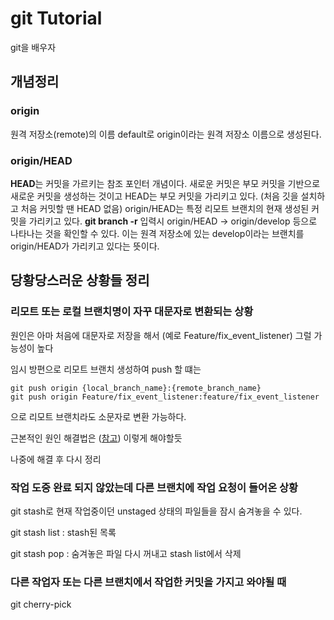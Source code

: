 # git Tutorial
git을 배우자
## 개념정리

### origin
원격 저장소(remote)의 이름 default로 origin이라는 원격 저장소 이름으로 생성된다.
### origin/HEAD
**HEAD**는 커밋을 가르키는 참조 포인터 개념이다. 새로운 커밋은 부모 커밋을 기반으로 새로운 커밋을 생성하는 것이고 HEAD는 부모 커밋을 가리키고 있다. (처음 깃을 설치하고 처음 커밋할 땐 HEAD 없음)
origin/HEAD는 특정 리모트 브랜치의 현재 생성된 커밋을 가리키고 있다.
**git branch -r** 입력시 origin/HEAD -> origin/develop 등으로 나타나는 것을 확인할 수 있다. 이는 원격 저장소에 있는 develop이라는 브랜치를 origin/HEAD가 가리키고 있다는 뜻이다.

## 당황당스러운 상황들 정리
### 리모트 또는 로컬 브랜치명이 자꾸 대문자로 변환되는 상황
원인은 아마 처음에 대문자로 저장을 해서 (예로 Feature/fix_event_listener) 그럴 가능성이 높다

임시 방편으로 리모트 브랜치 생성하여 push 할 떄는
```
git push origin {local_branch_name}:{remote_branch_name} 
git push origin Feature/fix_event_listener:feature/fix_event_listener 
```
으로 리모트 브랜치라도 소문자로 변환 가능하다.

근본적인 원인 해결법은 ([참고](https://stackoverflow.com/questions/15371866/why-is-git-capitalizing-my-branch-name-prefix)) 이렇게 해야할듯

나중에 해결 후 다시 정리

### 작업 도중 완료 되지 않았는데 다른 브랜치에 작업 요청이 들어온 상황
git stash로 현재 작업중이던 unstaged 상태의 파일들을 잠시 숨겨놓을 수 있다.

git stash list : stash된 목록

git stash pop : 숨겨놓은 파일 다시 꺼내고 stash list에서 삭제

### 다른 작업자 또는 다른 브랜치에서 작업한 커밋을 가지고 와야될 때
git cherry-pick
